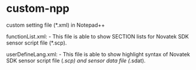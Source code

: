 # custom-npp
custom setting file (*.xml) in Notepad++

functionList.xml:
    - This file is able to show SECTION lists for Novatek SDK sensor script file (*.scp).

userDefineLang.xml:
    - This file is able to show highlight syntax of Novatek SDK sensor script file (*.scp) and sensor data file (*.sdat).
